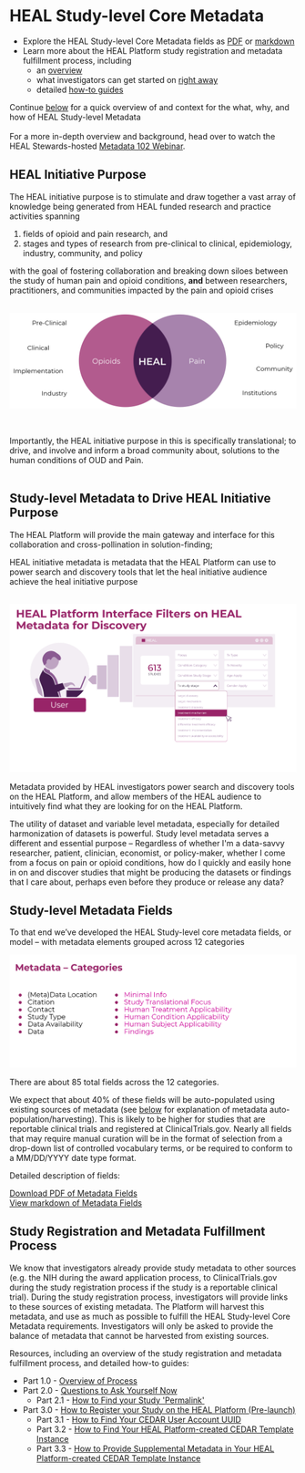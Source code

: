 # HEAL Study-level Core Metadata

- Explore the HEAL Study-level Core Metadata fields as [PDF](study-level-metadata-fields/study-metadata-schema-for-humans.pdf) or [markdown](study-level-metadata-fields/study-metadata-schema-for-humans.md)  
- Learn more about the HEAL Platform study registration and metadata fulfillment process, including 
  - an [overview](./study-registration-and-metadata-fulfillment-process/part-1-0-overview-of-process.pdf) 
  - what investigators can get started on [right away](./study-registration-and-metadata-fulfillment-process/part-2-0-questions-to-ask-yourself-now.pdf)
  - detailed [how-to guides](#study-registration-and-metadata-fulfillment-process)


Continue [below](#heal-initiative-purpose) for a quick overview of and context for the what, why, and how of HEAL Study-level Metadata
<br><br>
For a more in-depth overview and background, head over to watch the HEAL Stewards-hosted [Metadata 102 Webinar](https://www.youtube.com/watch?v=RY1_N0-QENY).


## HEAL Initiative Purpose
The HEAL initiative purpose is to stimulate and draw together a vast array of knowledge being generated from HEAL funded research and practice activities spanning
1. fields of opioid and pain research, and 
2. stages and types of research from pre-clinical to clinical, epidemiology, industry, community, and policy 

with the goal of fostering collaboration and breaking down siloes between the study of human pain and opioid conditions, **and** between researchers, practitioners, and communities impacted by the pain and opioid crises<br><br>

![plot](../study-level-metadata-schema/images/heal-initiative-purpose.png)

<br>

Importantly, the HEAL initiative purpose in this is specifically translational; to drive, and involve and inform a broad community about, solutions to the human conditions of OUD and Pain.<br><br>

## Study-level Metadata to Drive HEAL Initiative Purpose

The HEAL Platform will provide the main gateway and interface for this collaboration and cross-pollination in solution-finding; 

HEAL initiative metadata is metadata that the HEAL Platform can use to power search and discovery tools that let the heal initiative audience achieve the heal initiative purpose<br><br>

![plot](../study-level-metadata-schema/images/metadata-for-discovery-on-platform.png)


Metadata provided by HEAL investigators power search and discovery tools on the HEAL Platform, and allow members of the HEAL audience to intuitively find what they are looking for on the HEAL Platform.

The utility of dataset and variable level metadata, especially for detailed harmonization of datasets is powerful. Study level metadata serves a different and essential purpose – Regardless of whether I'm a data-savvy researcher, patient, clinician, economist, or policy-maker, whether I come from a focus on pain or opioid conditions, how do I quickly and easily hone in on and discover studies that might be producing the datasets or findings that I care about, perhaps even before they produce or release any data?

## Study-level Metadata Fields

To that end we’ve developed the HEAL Study-level core metadata fields, or model – with metadata elements grouped across 12 categories

![plot](../study-level-metadata-schema/images/metadata-categories.png)

There are about 85 total fields across the 12 categories. 

We expect that about 40% of these fields will be auto-populated using existing sources of metadata (see [below](#study-registration-and-metadata-fulfillment-process) for explanation of metadata auto-population/harvesting). This is likely to be higher for studies that are reportable clinical trials and registered at ClinicalTrials.gov. Nearly all fields that may require manual curation will be in the format of selection from a drop-down list of controlled vocabulary terms, or be required to conform to a MM/DD/YYYY date type format.  

Detailed description of fields: 

[Download PDF of Metadata Fields](study-level-metadata-fields/study-metadata-schema-for-humans.pdf)
<br>
[View markdown of Metadata Fields](study-level-metadata-fields/study-metadata-schema-for-humans.md)



## Study Registration and Metadata Fulfillment Process

We know that investigators already provide study metadata to other sources (e.g. the NIH during the award application process, to ClinicalTrials.gov during the study registration process if the study is a reportable clinical trial). During the study registration process, investigators will provide links to these sources of existing metadata. The Platform will harvest this metadata, and use as much as possible to fulfill the HEAL Study-level Core Metadata requirements. Investigators will only be asked to provide the balance of metadata that cannot be harvested from existing sources. 

Resources, including an overview of the study registration and metadata fulfillment process, and detailed how-to guides: 


- Part 1.0 - [Overview of Process](./study-registration-and-metadata-fulfillment-process/part-1-0-overview-of-process.pdf)
- Part 2.0 - [Questions to Ask Yourself Now](./study-registration-and-metadata-fulfillment-process/part-2-0-questions-to-ask-yourself-now.pdf)
  - Part 2.1 - [How to Find your Study 'Permalink'](./study-registration-and-metadata-fulfillment-process/part-2-1-how-to-find-your-study-permalink.pdf)
- Part 3.0 - [How to Register your Study on the HEAL Platform (Pre-launch)](./study-registration-and-metadata-fulfillment-process/part-3-0-how-to-register-your-study-on-the-heal-platform-pre-launch.pdf)
  - Part 3.1 - [How to Find Your CEDAR User Account UUID](./study-registration-and-metadata-fulfillment-process/part-3-1-how-to-find-your-cedar-user-account-uuid.pdf)
  - Part 3.2 - [How to Find Your HEAL Platform-created CEDAR Template Instance](./study-registration-and-metadata-fulfillment-process/part-3-2-how-to-find-your-heal-platform-created-cedar-template-instance.pdf)
  - Part 3.3 - [How to Provide Supplemental Metadata in Your HEAL Platform-created CEDAR Template Instance](./study-registration-and-metadata-fulfillment-process/part-3-3-how-to-provide-supplemental-metadata-in-your-heal-platform-created-cedar-template-instance.pdf)